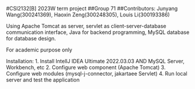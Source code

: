 #CSI2132[B] 2023W term project
##Group 71
##Contributors: Junyang Wang(300241369), Haoxin Zeng(300248305), Louis Li(300193386)

Using Apache Tomcat as server, servlet as client-server-database communication interface, Java for backend programming, MySQL database for database design.

For academic purpose only

Installation:
    1. Install IntellJ IDEA Ultimate 2022.03.03 AND MySQL Server, Workbench, etc
    2. Configure web component (Apache Tomcat)
    3. Configure web modules (mysql-j-connector, jakartaee Servlet)
    4. Run local server and test the application

